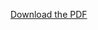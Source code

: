 [Download the PDF](https://raw.githubusercontent.com/noenotter/My-codes/Econometrics_Research_Project_R_Studio.pdf)


